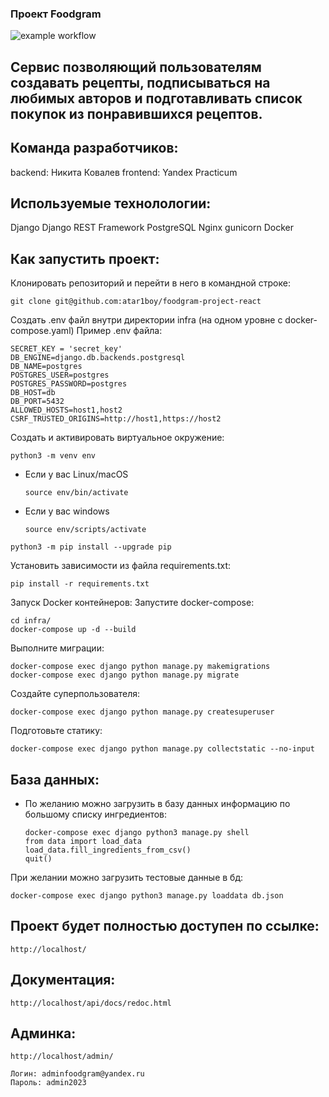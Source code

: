 ### Проект Foodgram

![example workflow](https://github.com/atar1boy/foodgram-project-react/actions/workflows/deploy_workflow.yml/badge.svg)

## Сервис позволяющий пользователям создавать рецепты, подписываться на любимых авторов и подготавливать список покупок из понравившихся рецептов.

## Команда разработчиков:
backend: Никита Ковалев
frontend: Yandex Practicum

## Используемые технолологии:

Django
Django REST Framework
PostgreSQL
Nginx
gunicorn
Docker

## Как запустить проект:

Клонировать репозиторий и перейти в него в командной строке:

```
git clone git@github.com:atar1boy/foodgram-project-react
```

Создать .env файл внутри директории infra (на одном уровне с docker-compose.yaml) Пример .env файла:

```
SECRET_KEY = 'secret_key'
DB_ENGINE=django.db.backends.postgresql
DB_NAME=postgres
POSTGRES_USER=postgres
POSTGRES_PASSWORD=postgres
DB_HOST=db
DB_PORT=5432
ALLOWED_HOSTS=host1,host2
CSRF_TRUSTED_ORIGINS=http://host1,https://host2
```

Cоздать и активировать виртуальное окружение:

```
python3 -m venv env
```

* Если у вас Linux/macOS

    ```
    source env/bin/activate
    ```

* Если у вас windows

    ```
    source env/scripts/activate
    ```

```
python3 -m pip install --upgrade pip
```

Установить зависимости из файла requirements.txt:

```
pip install -r requirements.txt
```

Запуск Docker контейнеров: Запустите docker-compose:

```
cd infra/
docker-compose up -d --build
```

Выполните миграции:
```
docker-compose exec django python manage.py makemigrations
docker-compose exec django python manage.py migrate
```

Cоздайте суперпользователя:

```
docker-compose exec django python manage.py createsuperuser
```

Подготовьте статику:

```
docker-compose exec django python manage.py collectstatic --no-input 
```

## База данных:

* По желанию можно загрузить в базу данных информацию по большому списку ингредиентов:

    ```
    docker-compose exec django python3 manage.py shell
    from data import load_data
    load_data.fill_ingredients_from_csv()
    quit()
    ```

При желании можно загрузить тестовые данные в бд:

```
docker-compose exec django python3 manage.py loaddata db.json
```

## Проект будет полностью доступен по ссылке:

```
http://localhost/
```

## Документация:

```
http://localhost/api/docs/redoc.html
```

## Админка:

```
http://localhost/admin/
```

```
Логин: adminfoodgram@yandex.ru
Пароль: admin2023
```